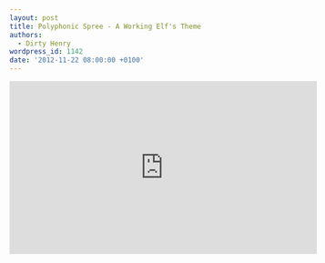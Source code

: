 ```yaml
---
layout: post
title: Polyphonic Spree - A Working Elf's Theme
authors:
  - Dirty Henry
wordpress_id: 1142
date: '2012-11-22 08:00:00 +0100'
---
```

<iframe width="540" height="304" src="http://www.youtube.com/embed/1tvKdM-__HU" frameborder="0" allowfullscreen></iframe>


